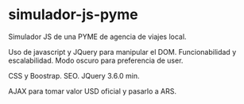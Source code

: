# simulador-js-pyme
Simulador JS de una PYME de agencia de viajes local.

Uso de javascript y JQuery para manipular el DOM.
Funcionabilidad y escalabilidad.
Modo oscuro para preferencia de user.

CSS y Boostrap.
SEO.
JQuery 3.6.0 min.

AJAX para tomar valor USD oficial y pasarlo a ARS.
